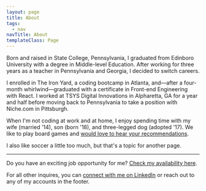 ```yaml
---
layout: page
title: About
tags:
  - nav
navTitle: About
templateClass: Page
---
```


<!-- ![A photo of Sean McPherson in a blue and white gingham button down standing in front of a muted brick wall](/img/seanmcp-headshot-2017.jpg) -->

Born and raised in State College, Pennsylvania, I graduated from Edinboro University with a degree in Middle-level Education. After working for three years as a teacher in Pennsylvania and Georgia, I decided to switch careers.

I enrolled in The Iron Yard, a coding bootcamp in Atlanta, and—after a four-month whirlwind—graduated with a certificate in Front-end Engineering with React. I worked at TSYS Digital Innovations in Alpharetta, GA for a year and half before moving back to Pennsylvania to take a position with Niche.com in Pittsburgh.

When I'm not coding at work and at home, I enjoy spending time with my wife (married '14), son (born '18), and three-legged dog (adopted '17). We like to play board games and [would love to hear your recommendations](https://twitter.com/snmcp).

I also like soccer a little too much, but that's a topic for another page.

---

Do you have an exciting job opportunity for me? [Check my availability here](https://seanmcp.github.io/areyoulookingforwork).

For all other inquires, you can [connect with me on LinkedIn](https://linkedin.com/in/seanmcp) or reach out to any of my accounts in the footer.
